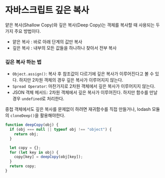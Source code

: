 # 자바스크립트 깊은 복사

얕은 복사(Shallow Copy)와 깊은 복사(Deep Copy)는 객체를 복사할 때 사용되는 두 가지 주요 방법이다. 

- 얕은 복사 : 바로 아래 단계의 값만 복사
- 깊은 복사 : 내부의 모든 값들을 하나하나 찾아서 전부 복사

### 깊은 복사 하는 법
-  `Object.assign()`: 복사 후 참조값이 다르기에 깊은 복사가 이루어진다고 볼 수 있다. 하지만 2차원 객체의 경우 깊은 복사가 이루어지지 않는다.
-  `Spread Operator`: 마찬가지로 2차원 객체에서 깊은 복사가 이루어지지 않는다.
- JSON 객체 메서드: 2차원 객체에서 깊은 복사가 이루어진다. 하지만 함수를 만날경우 `undefined`로 처리한다.

중첩 객체에서도 깊은 복사를 문제없이 하려면 재귀함수를 직접 만들거나, lodash 모듈의 `cloneDeep()`을 활용해야한다.

```javascript
function deepCopy(obj) {
  if (obj === null || typeof obj !== "object") {
    return obj;
  }

  let copy = {};
  for (let key in obj) {
    copy[key] = deepCopy(obj[key]);
  }
  return copy;
}
```